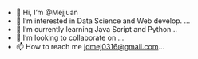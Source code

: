 - 👋 Hi, I’m @Mejjuan
- 👀 I’m interested in Data Science and Web develop. ...
- 🌱 I’m currently learning Java Script and Python...
- 💞️ I’m looking to collaborate on ...
- 📫 How to reach me jdmej0316@gmail.com...

<!---
Mejjuan/Mejjuan is a ✨ special ✨ repository because its `README.md` (this file) appears on your GitHub profile.
You can click the Preview link to take a look at your changes.
--->
